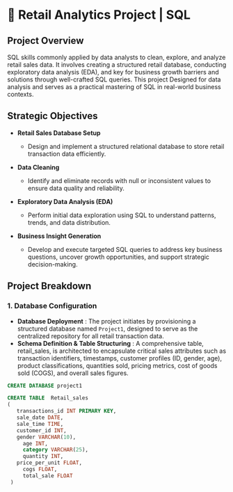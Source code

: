 # 🛒 Retail Analytics Project | SQL 

## Project Overview
SQL skills commonly applied by data analysts to clean, explore, and analyze retail sales data. It involves creating a structured retail database, conducting exploratory data analysis (EDA), and key for business growth barriers and solutions through well-crafted SQL queries. This project Designed for data analysis and serves as a practical mastering of SQL in real-world business contexts.

## Strategic Objectives
- **Retail Sales Database Setup**
  - Design and implement a structured relational database to store retail transaction data efficiently.

- **Data Cleaning**
  - Identify and eliminate records with null or inconsistent values to ensure data quality and reliability.

- **Exploratory Data Analysis (EDA)** 
  - Perform initial data exploration using SQL to understand patterns, trends, and data distribution.

- **Business Insight Generation**
  - Develop and execute targeted SQL queries to address key business questions, uncover growth opportunities, and support strategic decision-making.

## Project Breakdown

### 1. Database Configuration
- **Database Deployment** : The project initiates by provisioning a structured database named `Project1`, designed to serve as the centralized repository for all retail transaction data.
- **Schema Definition & Table Structuring** : A comprehensive table, retail_sales, is architected to encapsulate critical sales attributes such as transaction identifiers, timestamps, customer profiles (ID, gender, age), product classifications, quantities sold, pricing metrics, cost of goods sold (COGS), and overall sales figures.

```sql
CREATE DATABASE project1

CREATE TABLE  Retail_sales
(
   transactions_id INT PRIMARY KEY,
   sale_date DATE,
   sale_time TIME,
   customer_id INT,
   gender VARCHAR(10),
	 age INT,
	 category VARCHAR(25),
	 quantity INT,
   price_per_unit FLOAT,
	 cogs FLOAT,
	 total_sale FLOAT
 )
